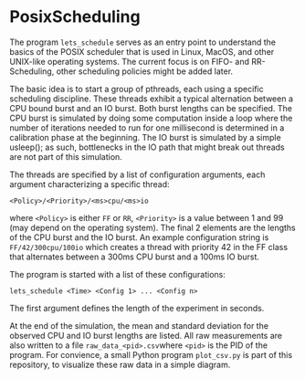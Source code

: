 # PosixScheduling

The program `lets_schedule` serves as an entry point to understand the basics of the POSIX scheduler that is
used in Linux, MacOS, and other UNIX-like operating systems. The current focus is on FIFO- and RR-Scheduling, other
scheduling policies might be added later.

The basic idea is to start a group of pthreads, each using a specific scheduling discipline. These threads exhibit
a typical alternation between a CPU bound burst and an IO burst. Both burst lengths can be specified. The CPU burst
is simulated by doing some computation inside a loop where the number of iterations needed to run for one millisecond
is determined in a calibration phase at the beginning. The IO burst is simulated by a simple usleep(); as such,
bottlenecks in the IO path that might break out threads are not part of this simulation.

The threads are specified by a list of configuration arguments, each argument characterizing a specific thread:

`<Policy>/<Priority>/<ms>cpu/<ms>io`

where `<Policy>` is either `FF` or `RR`, `<Priority>` is a value between 1 and 99 (may depend on the operating system). The final 2 elements are the lengths of the CPU burst and the IO burst. An example configuration string is `FF/42/300cpu/100io` which creates a thread with priority 42 in the FF class that alternates between a 300ms CPU burst and a 100ms IO burst.

The program is started with a list of these configurations:

`lets_schedule <Time> <Config 1> ... <Config n>`

The first argument defines the length of the experiment in seconds.

At the end of the simulation, the mean and standard deviation for the observed CPU and IO burst lengths are listed. All raw measurements are also written to a file `raw_data_<pid>.csv`where `<pid>` is the PID of the program. For convience, a small Python program `plot_csv.py` is part of this repository, to visualize these raw data in a simple diagram.